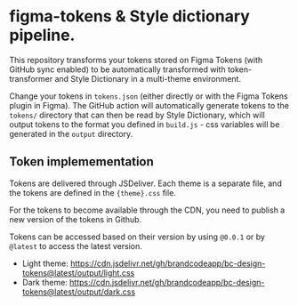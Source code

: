 # figma-tokens & Style dictionary pipeline.

This repository transforms your tokens stored on Figma Tokens (with GitHub sync enabled) to be automatically transformed with token-transformer and Style Dictionary in a multi-theme environment.

Change your tokens in `tokens.json` (either directly or with the Figma Tokens plugin in Figma). The GitHub action will automatically generate tokens to the `tokens/` directory that can then be read by Style Dictionary, which will output tokens to the format you defined in `build.js` - css variables will be generated in the `output` directory.

## Token implemementation

Tokens are delivered through JSDeliver. Each theme is a separate file, and the tokens are defined in the `{theme}.css` file.

For the tokens to become available through the CDN, you need to publish a new version of the tokens in Github.

Tokens can be accessed based on their version by using `@0.0.1` or by `@latest` to access the latest version.

- Light theme: https://cdn.jsdelivr.net/gh/brandcodeapp/bc-design-tokens@latest/output/light.css
- Dark theme: https://cdn.jsdelivr.net/gh/brandcodeapp/bc-design-tokens@latest/output/dark.css
